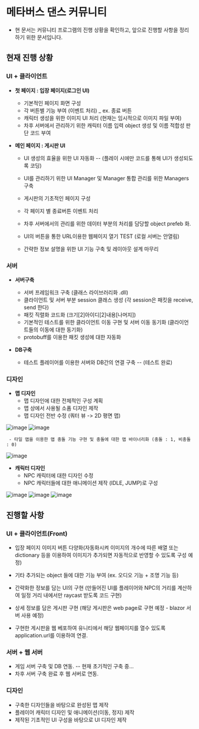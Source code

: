 
# 메타버스 댄스 커뮤니티

* 현 문서는 커뮤니티 프로그램의 진행 상황을 확인하고, 앞으로 진행할 사항을 정리하기 위한 문서입니다. 

##  현재 진행 상황

### UI + 클라이언트
  * __첫 페이지 : 입장 페이지(로그인 UI)__
    - 기본적인 페이지 화면 구성
    - 각 버튼별 기능 부여 (이벤트 처리) _ ex. 종료 버튼
    - 캐릭터 생성을 위한 이미지 UI 처리 (현재는 임시적으로 이미지 파일 부여)
    - 차후 서버에서 관리하기 위한 캐릭터 이름 입력 object 생성 및 이름 적합성 판단 코드 부여
  

  * __메인 페이지 : 게시판 UI__
    - UI 생성의 효율을 위한 UI 자동화 -- (플레이 시에만 코드를 통해 UI가 생성되도록 코딩)
    - UI를 관리하기 위한 UI Manager 및 Manager 통합 관리를 위한 Managers 구축
    - 게시판의 기초적인 페이지 구성
    - 각 페이지 별 종료버튼 이벤트 처리
    - 차후 서버에서의 관리를 위한 데이터 부분의 처리를 담당할 object prefeb 화.


    - UI의 버튼을 통한 URL이용한 웹페이지 열기 TEST (로컬 서버는 안열림)
    - 간략한 정보 설명을 위한 UI 기능 구축 및 레이아웃 설계 마무리

### 서버
  * __서버구축__
    - 서버 프레임워크 구축 (클래스 라이브러리화 .dll)
    - 클라이언트 및 서버 부분 session 클래스 생성 (각 session은 패킷을 receive, send 한다)
    - 패킷 직렬화 코드화 (크기[2]아이디[2]내용[나머지])
    - 기본적인 테스트를 위한 클라이언트 이동 구현 및 서버 이동 동기화 (클라이언트들의 이동에 대한 동기화)
    - protobuff를 이용한 패킷 생성에 대한 자동화

  * __DB구축__
    - 테스트 플레이어를 이용한 서버와 DB간의 연결 구축 -- (테스트 완료)


### 디자인
  * __맵 디자인__
    - 맵 디자인에 대한 전체적인 구성 계획
    - 맵 상에서 사용될 소품 디자인 제작
    - 맵 디자인 전반 수정 (쿼터 뷰 -> 2D 평면 맵)

![image](https://user-images.githubusercontent.com/88349821/185003660-9b6cb5d4-07f9-437c-ac77-a508f01ca50a.png)
![image](https://user-images.githubusercontent.com/88349821/185003665-ce27215d-4c14-48a4-aa34-0c9ef38b7157.png)

    
     - 타일 맵을 이용한 맵 충돌 기능 구현 및 충돌에 대한 맵 바이너리화 (충돌 : 1, 비충돌 : 0)
![image](https://user-images.githubusercontent.com/88349821/185003806-73092ec7-21e2-4131-bc6a-6e8891d43d74.png)

    
  * __캐릭터 디자인__
    - NPC 캐릭터에 대한 디자인 수정
    - NPC 캐릭터들에 대한 애니메이션 제작 (IDLE, JUMP)로 구성


![image](https://user-images.githubusercontent.com/88349821/185003424-c84a6e94-0d04-4146-8fe6-ca1d01946cb7.png)
![image](https://user-images.githubusercontent.com/88349821/185003434-97092d8b-af69-480e-ac17-d9c8b53449bd.png)
![image](https://user-images.githubusercontent.com/88349821/185003445-20f0a1ec-b2b0-46c7-819b-e403616f1142.png)



## 진행할 사항

### UI + 클라이언트(Front)
  * 입장 페이지 이미지 버튼 다양화(자동화시켜 이미지의 개수에 따른 배열 또는 dictionary 등을 이용하여 이미지가 추가되면 자동적으로 반영할 수 있도록 구성 예정)
  * 기타 추가되는 object 들에 대한 기능 부여 (ex. 오디오 기능 + 조명 기능 등)

  * 간략화한 정보를 담는 UI의 구현 (만들어진 UI를 플레이어와 NPC의 거리를 계산하여 일정 거리 내에서만 raycast 받도록 코드 구현)
  * 상세 정보를 담은 게시판 구현 (해당 게시판은 web page로 구현 예정 - blazor 서버 사용 예정)
  * 구현한 게시판을 웹 베포하여 유니티에서 해당 웹페이지를 열수 있도록 application.url를 이용하여 연결.

### 서버 + 웹 서버
  * 게임 서버 구축 및 DB 연동. -- 현재 초기적인 구축 중...
  * 차후 서버 구축 완료 후 웹 서버로 연동.

### 디자인
  * 구축한 디자인들을 바탕으로 완성된 맵 제작
  * 플레이어 캐릭터 디자인 및 애니메이션(이동, 정지) 제작 
  * 제작된 기초적인 UI 구성을 바탕으로 UI 디자인 제작
